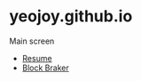 # yeojoy.github.io
Main screen

- [Resume](https://www.yeojoy.me/resume)
- [Block Braker](https://www.yeojoy.me/LaserDefender)